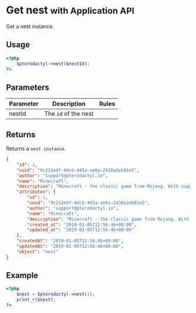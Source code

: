 # Get nest <small>with Application API</small>
Get a nest instance.

## Usage
``` php
<?php
	$pterodactyl->nest($nestId);
?>
```

## Parameters

| Parameter | Description | Rules |
| - | - | - |
| nestId | The `id` of the nest | |

## Returns

Returns a `nest instance`.

``` json
{
	"id": 1,
	"uuid": "9c212e4f-4dcb-445a-ae0a-2430a2eb81e5",
	"author": "support@pterodactyl.io",
	"name": "Minecraft",
	"description": "Minecraft - the classic game from Mojang. With support for Vanilla MC, Spigot, and many others!",
	"attributes": {
		"id": 1,
		"uuid": "9c212e4f-4dcb-445a-ae0a-2430a2eb81e5",
		"author": "support@pterodactyl.io",
		"name": "Minecraft",
		"description": "Minecraft - the classic game from Mojang. With support for Vanilla MC, Spigot, and many others!",
		"created_at": "2019-01-05T12:56:46+00:00",
		"updated_at": "2019-01-05T12:56:46+00:00"
	},
	"createdAt": "2019-01-05T12:56:46+00:00",
	"updatedAt": "2019-01-05T12:56:46+00:00",
	"object": "nest"
}
```

## Example

``` php
<?php
	$nest = $pterodactyl->nest(1);
	print_r($nest);
?>
```